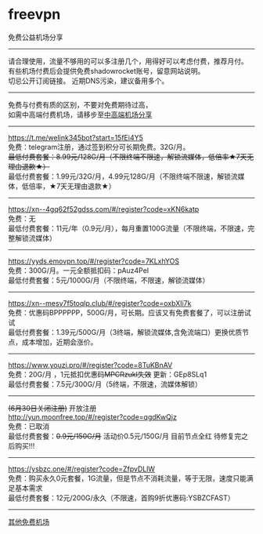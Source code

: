 # freevpn
免费公益机场分享  
****
请合理使用，流量不够用的可以多注册几个，用得好可以考虑付费，推荐月付。  
有些机场付费后会提供免费shadowrocket账号，留意网站说明。  
切忌公开订阅链接。  近期DNS污染，建议备用多个。  
****
免费与付费有质的区别，不要对免费期待过高，  
如需中高端付费机场，请移步至[中高端机场分享](https://github.com/deezertidal/fee-based/blob/main/README.md)
****
https://t.me/welink345bot?start=15fEi4Y5  
免费：telegram注册，通过签到积分可长期免费。32G/月。  
~~最低付费套餐：8.99元/128G/月（不限终端不限速，解锁流媒体，低倍率★7天无理由退款★）~~  
最低付费套餐：1.99元/32G/月，4.99元128G/月（不限终端不限速，解锁流媒体，低倍率，★7天无理由退款★）  
****
https://xn--4gq62f52gdss.com/#/register?code=xKN6katp  
免费：无  
最低付费套餐：11元/年（0.9元/月），每月重置100G流量（不限终端，不限速，完整解锁流媒体）   
****
https://yyds.emovpn.top/#/register?code=7KLxhYOS  
免费：300G/月。一元全额抵扣码：pAuz4Pel  
最低付费套餐：5元/1000G/月（不限终端，不限速，解锁流媒体）
****
https://xn--mesv7f5toqlp.club/#/register?code=oxbXIi7k  
免费：优惠码BPPPPPP，500G/月，可长期。应该又有免费套餐了，可以注册试试  
最低付费套餐：1.39元/500G/月（3终端，解锁流媒体,含免流端口）更换优质节点，成本增加，近期会涨价。  
****
https://www.youzi.pro/#/register?code=8TuKBnAV  
免费：20G/月 ，1元抵扣优惠码~~MPCRzukl失效~~  更新：GEp8SLq1  
最低付费套餐：7.5元/300G/月（5终端，不限速，流媒体解锁）  
****
~~(6月30日关闭注册)~~  开放注册  
http://yun.moonfree.top/#/register?code=qgdKwQjz  
免费：已取消  
最低付费套餐：~~0.9元/150G/月~~ 活动价0.5元/150G/月 
目前节点全红 待修复完之后购买!!!  
****
https://ysbzc.one/#/register?code=ZfpvDLlW    
免费：购买永久0元套餐，1G流量，但是节点不消耗流量，等于无限，速度只能满足基本需求    
最低付费套餐：12元/200G/永久（不限速，首购9折优惠码:YSBZCFAST）  
****
[其他免费机场](https://github.com/deezertidal/freevpn/blob/main/%E5%85%B6%E4%BB%96%E5%85%8D%E8%B4%B9%E6%9C%BA%E5%9C%BA/others.md)
